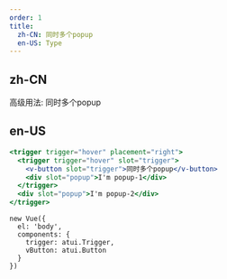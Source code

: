 ```yaml
---
order: 1
title:
  zh-CN: 同时多个popup
  en-US: Type
---
```


## zh-CN
高级用法: 同时多个popup

## en-US

````jsx
<trigger trigger="hover" placement="right">
  <trigger trigger="hover" slot="trigger">
    <v-button slot="trigger">同时多个popup</v-button>
    <div slot="popup">I'm popup-1</div>
  </trigger>
  <div slot="popup">I'm popup-2</div>
</trigger>
````

````vue-script
new Vue({
  el: 'body',
  components: {
    trigger: atui.Trigger,
    vButton: atui.Button
  }
})
````
